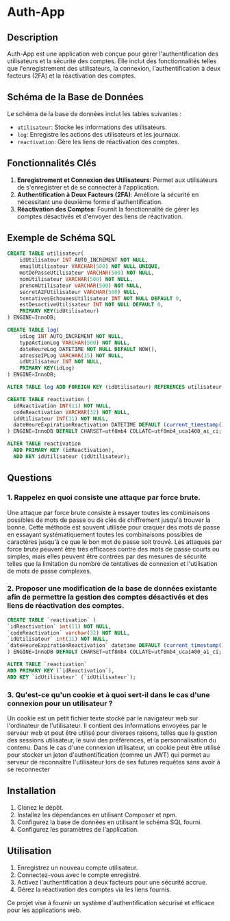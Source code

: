 # Auth-App

## Description

Auth-App est une application web conçue pour gérer l'authentification des utilisateurs et la sécurité des comptes. Elle inclut des fonctionnalités telles que l'enregistrement des utilisateurs, la connexion, l'authentification à deux facteurs (2FA) et la réactivation des comptes.



## Schéma de la Base de Données

Le schéma de la base de données inclut les tables suivantes :

- `utilisateur`: Stocke les informations des utilisateurs.
- `log`: Enregistre les actions des utilisateurs et les journaux.
- `reactivation`: Gère les liens de réactivation des comptes.

## Fonctionnalités Clés

1. **Enregistrement et Connexion des Utilisateurs**: Permet aux utilisateurs de s'enregistrer et de se connecter à l'application.
2. **Authentification à Deux Facteurs (2FA)**: Améliore la sécurité en nécessitant une deuxième forme d'authentification.
3. **Réactivation des Comptes**: Fournit la fonctionnalité de gérer les comptes désactivés et d'envoyer des liens de réactivation.

## Exemple de Schéma SQL

```sql
CREATE TABLE utilisateur(
    idUtilisateur INT AUTO_INCREMENT NOT NULL,
    emailUtilisateur VARCHAR(500) NOT NULL UNIQUE,
    motDePasseUtilisateur VARCHAR(500) NOT NULL,
    nomUtilisateur VARCHAR(500) NOT NULL,
    prenomUtilisateur VARCHAR(500) NOT NULL,
    secretA2FUtilisateur VARCHAR(500) NULL,
    tentativesEchoueesUtilisateur INT NOT NULL DEFAULT 0,
    estDesactiveUtilisateur INT NOT NULL DEFAULT 0,
    PRIMARY KEY(idUtilisateur)
) ENGINE=InnoDB;

CREATE TABLE log(
    idLog INT AUTO_INCREMENT NOT NULL,
    typeActionLog VARCHAR(500) NOT NULL,
    dateHeureLog DATETIME NOT NULL DEFAULT NOW(),
    adresseIPLog VARCHAR(15) NOT NULL,
    idUtilisateur INT NOT NULL,
    PRIMARY KEY(idLog)
) ENGINE=InnoDB;

ALTER TABLE log ADD FOREIGN KEY (idUtilisateur) REFERENCES utilisateur(idUtilisateur);

CREATE TABLE reactivation (
  idReactivation INT(11) NOT NULL,
  codeReactivation VARCHAR(32) NOT NULL,
  idUtilisateur INT(11) NOT NULL,
  dateHeureExpirationReactivation DATETIME DEFAULT (current_timestamp() + interval 1 day)
) ENGINE=InnoDB DEFAULT CHARSET=utf8mb4 COLLATE=utf8mb4_uca1400_ai_ci;

ALTER TABLE reactivation
  ADD PRIMARY KEY (idReactivation),
  ADD KEY idUtilisateur (idUtilisateur);
```

## Questions


### 1. Rappelez en quoi consiste une attaque par force brute.

Une attaque par force brute consiste à essayer toutes les combinaisons possibles de mots de passe ou de clés de chiffrement jusqu'à trouver la bonne. Cette méthode est souvent utilisée pour craquer des mots de passe en essayant systématiquement toutes les combinaisons possibles de caractères jusqu'à ce que le bon mot de passe soit trouvé. Les attaques par force brute peuvent être très efficaces contre des mots de passe courts ou simples, mais elles peuvent être contrées par des mesures de sécurité telles que la limitation du nombre de tentatives de connexion et l'utilisation de mots de passe complexes.


### 2. Proposer une modification de la base de données existante afin de permettre la gestion des comptes désactivés et des liens de réactivation des comptes.

```sql
CREATE TABLE `reactivation` (
`idReactivation` int(11) NOT NULL,
`codeReactivation` varchar(32) NOT NULL,
`idUtilisateur` int(11) NOT NULL,
`dateHeureExpirationReactivation` datetime DEFAULT (current_timestamp() + interval 1 day)
) ENGINE=InnoDB DEFAULT CHARSET=utf8mb4 COLLATE=utf8mb4_uca1400_ai_ci;

ALTER TABLE `reactivation`
ADD PRIMARY KEY (`idReactivation`),
ADD KEY `idUtilisateur` (`idUtilisateur`);
```

### 3. Qu'est-ce qu'un cookie et à quoi sert-il dans le cas d'une connexion pour un utilisateur ?

Un cookie est un petit fichier texte stocké par le navigateur web sur l'ordinateur de l'utilisateur. Il
contient des informations envoyées par le serveur web et peut être utilisé pour diverses raisons,
telles que la gestion des sessions utilisateur, le suivi des préférences, et la personnalisation du
contenu. Dans le cas d'une connexion utilisateur, un cookie peut être utilisé pour stocker un jeton
d'authentification (comme un JWT) qui permet au serveur de reconnaître l'utilisateur lors de ses
futures requêtes sans avoir à se reconnecter



## Installation

1. Clonez le dépôt.
2. Installez les dépendances en utilisant Composer et npm.
3. Configurez la base de données en utilisant le schéma SQL fourni.
4. Configurez les paramètres de l'application.

## Utilisation

1. Enregistrez un nouveau compte utilisateur.
2. Connectez-vous avec le compte enregistré.
3. Activez l'authentification à deux facteurs pour une sécurité accrue.
4. Gérez la réactivation des comptes via les liens fournis.

Ce projet vise à fournir un système d'authentification sécurisé et efficace pour les applications web.